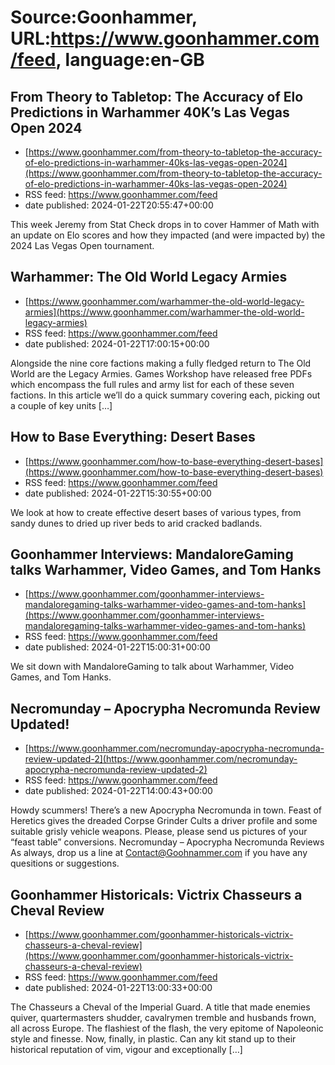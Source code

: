 # Source:Goonhammer, URL:https://www.goonhammer.com/feed, language:en-GB

## From Theory to Tabletop: The Accuracy of Elo Predictions in Warhammer 40K’s Las Vegas Open 2024
 - [https://www.goonhammer.com/from-theory-to-tabletop-the-accuracy-of-elo-predictions-in-warhammer-40ks-las-vegas-open-2024](https://www.goonhammer.com/from-theory-to-tabletop-the-accuracy-of-elo-predictions-in-warhammer-40ks-las-vegas-open-2024)
 - RSS feed: https://www.goonhammer.com/feed
 - date published: 2024-01-22T20:55:47+00:00

This week Jeremy from Stat Check drops in to cover Hammer of Math with an update on Elo scores and how they impacted (and were impacted by) the 2024 Las Vegas Open tournament.

## Warhammer: The Old World Legacy Armies
 - [https://www.goonhammer.com/warhammer-the-old-world-legacy-armies](https://www.goonhammer.com/warhammer-the-old-world-legacy-armies)
 - RSS feed: https://www.goonhammer.com/feed
 - date published: 2024-01-22T17:00:15+00:00

Alongside the nine core factions making a fully fledged return to The Old World are the Legacy Armies. Games Workshop have released free PDFs which encompass the full rules and army list for each of these seven factions. In this article we&#8217;ll do a quick summary covering each, picking out a couple of key units [&#8230;]

## How to Base Everything: Desert Bases
 - [https://www.goonhammer.com/how-to-base-everything-desert-bases](https://www.goonhammer.com/how-to-base-everything-desert-bases)
 - RSS feed: https://www.goonhammer.com/feed
 - date published: 2024-01-22T15:30:55+00:00

We look at how to create effective desert bases of various types, from sandy dunes to dried up river beds to arid cracked badlands.

## Goonhammer Interviews: MandaloreGaming talks Warhammer, Video Games, and Tom Hanks
 - [https://www.goonhammer.com/goonhammer-interviews-mandaloregaming-talks-warhammer-video-games-and-tom-hanks](https://www.goonhammer.com/goonhammer-interviews-mandaloregaming-talks-warhammer-video-games-and-tom-hanks)
 - RSS feed: https://www.goonhammer.com/feed
 - date published: 2024-01-22T15:00:31+00:00

We sit down with MandaloreGaming to talk about Warhammer, Video Games, and Tom Hanks.

## Necromunday – Apocrypha Necromunda Review Updated!
 - [https://www.goonhammer.com/necromunday-apocrypha-necromunda-review-updated-2](https://www.goonhammer.com/necromunday-apocrypha-necromunda-review-updated-2)
 - RSS feed: https://www.goonhammer.com/feed
 - date published: 2024-01-22T14:00:43+00:00

Howdy scummers! There&#8217;s a new Apocrypha Necromunda in town. Feast of Heretics gives the dreaded Corpse Grinder Cults a driver profile and some suitable grisly vehicle weapons. Please, please send us pictures of your &#8220;feast table&#8221; conversions. Necromunday &#8211; Apocrypha Necromunda Reviews As always, drop us a line at Contact@Goohnammer.com if you have any quesitions or suggestions.

## Goonhammer Historicals: Victrix Chasseurs a Cheval Review
 - [https://www.goonhammer.com/goonhammer-historicals-victrix-chasseurs-a-cheval-review](https://www.goonhammer.com/goonhammer-historicals-victrix-chasseurs-a-cheval-review)
 - RSS feed: https://www.goonhammer.com/feed
 - date published: 2024-01-22T13:00:33+00:00

The Chasseurs a Cheval of the Imperial Guard. A title that made enemies quiver, quartermasters shudder, cavalrymen tremble and husbands frown, all across Europe. The flashiest of the flash, the very epitome of Napoleonic style and finesse. Now, finally, in plastic. Can any kit stand up to their historical reputation of vim, vigour and exceptionally [&#8230;]

